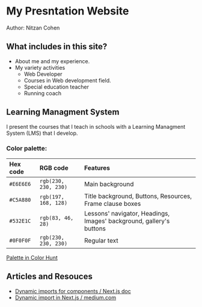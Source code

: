 # My Presntation Website

Author: Nitzan Cohen

## What includes in this site?

- About me and my experience.
- My variety activities
  - Web Developer
  - Courses in Web development field.
  - Special education teacher
  - Running coach

## Learning Managment System

I present the courses that I teach in schools with a Learning Managment System (LMS) that I develop.

### Color palette:

|Hex code | RGB code | Features|
|:----|:----|:----|
|`#E6E6E6` | `rgb(230, 230, 230)` | Main background |
|`#C5A880` | `rgb(197, 168, 128)` | Title background, Buttons, Resources, Frame clause boxes |
|`#532E1C` | `rgb(83, 46, 28)` | Lessons' navigator, Headings, Images' background, gallery's buttons|
|`#0F0F0F` | `rgb(230, 230, 230)` | Regular text |

[Palette in Color Hunt](https://colorhunt.co/palette/e6e6e6c5a880532e1c0f0f0f)

## Articles and Resouces

- [Dynamic imports for components / Next.js doc](https://nextjs.org/learn-pages-router/seo/improve/dynamic-import-components)
- [Dynamic import in Next.js / medium.com](https://medium.com/@bharatnatrayn11/dynamic-import-in-next-js-3e8c8e4a9606)
